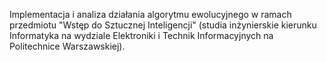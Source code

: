 Implementacja i analiza działania algorytmu ewolucyjnego w ramach przedmiotu "Wstęp do Sztucznej Inteligencji" (studia inżynierskie kierunku Informatyka na wydziale Elektroniki i Technik Informacyjnych na Politechnice Warszawskiej).
